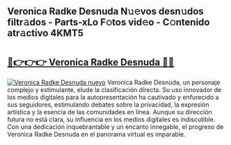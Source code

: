 ## Veronica Radke Desnuda N𝚞𝚎vos desn𝚞dos filtr𝚊dos - Parts-xLo F𝚘tos vid𝚎o - C𝚘ntenido atr𝚊ctivo 4KMT5

# <h2><a href="http://mb8t29.tromn.icu/?c=Veronica+Radke+Desnuda">🔗👉👉👉 Veronica Radke Desnuda 🔗🔗</a></h2>

[![Veronica Radke Desnuda nuevo](https://i.imgur.com/pEAQMta.gif)](http://mb8t29.tromn.icu/?c=Veronica+Radke+Desnuda)
Veronica Radke Desnuda, un personaje complejo y estimulante, elude la clasificación directa. Su uso innovador de los medios digitales para la autopresentación ha cautivado y enfurecido a sus seguidores, estimulando debates sobre la privacidad, la expresión artística y la esencia de las comunidades en línea. Aunque su dirección futura no está clara, su influencia en los medios digitales es indiscutible. Con una dedicación inquebrantable y un encanto innegable, el progreso de Veronica Radke Desnuda en el panorama virtual es imparable.
